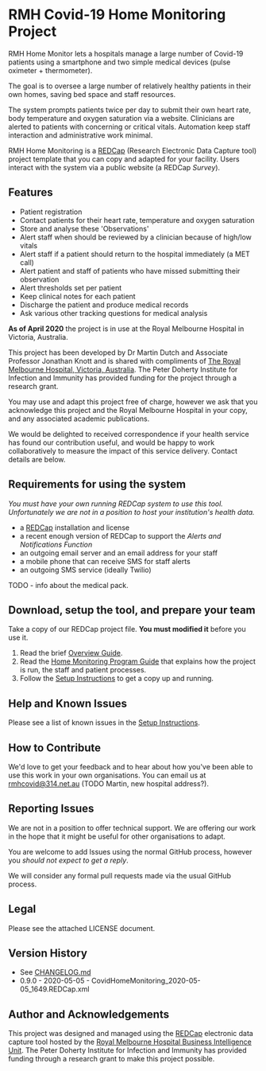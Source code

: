 # RMH Covid-19 Home Monitoring Project
RMH Home Monitor lets a hospitals manage a large number of Covid-19 patients using a smartphone and two simple medical devices (pulse oximeter + thermometer).

The goal is to oversee a large number of relatively healthy patients in their own homes, saving bed space and staff resources.

The system prompts patients twice per day to submit their own heart rate, body temperature and oxygen saturation via a website. Clinicians are alerted to patients with concerning or critical vitals. Automation keep staff interaction and administrative work minimal.

RMH Home Monitoring is a [REDCap](https://projectredcap.org/software/) (Research Electronic Data Capture tool) project template that you can copy and adapted for your facility. Users interact with the system via a public website (a REDCap *Survey*).

## Features

- Patient registration
- Contact patients for their heart rate, temperature and oxygen saturation
- Store and analyse these 'Observations'
- Alert staff when should be reviewed by a clinician because of high/low vitals
- Alert staff if a patient should return to the hospital immediately (a MET call)
- Alert patient and staff of patients who have missed submitting their observation
- Alert thresholds set per patient
- Keep clinical notes for each patient
- Discharge the patient and produce medical records
- Ask various other tracking questions for medical analysis


**As of April 2020** the project is in use at the Royal Melbourne Hospital in Victoria, Australia.

This project has been developed by Dr Martin Dutch and Associate Professor Jonathan Knott and is shared with compliments of [The Royal Melbourne Hospital, Victoria, Australia](https://www.thermh.org.au/). The Peter Doherty Institute for Infection and Immunity has provided funding for the project through a research grant.

You may use and adapt this project free of charge, however we ask that you acknowledge this project and the Royal Melbourne Hospital in your copy, and any associated academic publications.

We would be delighted to received correspondence if your health service has found our contribution useful, and would be happy to work collaboratively to measure the impact of this service delivery. Contact details are below.

## Requirements for using the system

*You must have your own running REDCap system to use this tool. Unfortunately we are not in a position to host your institution's health data.*

- a [REDCap](https://projectredcap.org/software/) installation and license
- a recent enough version of REDCap to support the *Alerts and Notifications Function*
- an outgoing email server and an email address for your staff
- a mobile phone that can receive SMS for staff alerts
- an outgoing SMS service (ideally Twilio)

TODO - info about the medical pack.

## Download, setup the tool, and prepare your team

Take a copy of our REDCap project file. **You must modified it** before you use it.

1. Read the brief [Overview Guide](https://github.com/rmhcovid/txtmon/blob/master/documentation/overview_START_HERE.md).
2. Read the [Home Monitoring Program Guide](https://github.com/rmhcovid/txtmon/blob/master/latest_version/RMH%20Covid-19%20Home%20Monitoring%20Program.pdf) that explains how the project is run, the staff and patient processes.
3. Follow the [Setup Instructions](https://github.com/rmhcovid/txtmon/blob/master/documentation/setup_instructions.md) to get a copy up and running.

## Help and Known Issues

Please see a list of known issues in the [Setup Instructions](https://github.com/rmhcovid/txtmon/blob/master/documentation/setup_instructions.md).

## How to Contribute

We'd love to get your feedback and to hear about how you've been able to use this work in your own organisations. You can email us at rmhcovid@314.net.au (TODO Martin, new hospital address?).

## Reporting Issues

We are not in a position to offer technical support. We are offering our work in the hope that it might be useful for other organisations to adapt.

You are welcome to add Issues using the normal GitHub process, however you *should not expect to get a reply*.

We will consider any formal pull requests made via the usual GitHub process.


## Legal

Please see the attached LICENSE document.

## Version History

- See  [CHANGELOG.md](https://github.com/rmhcovid/txtmon/blob/master/CHANGELOG.md)
- 0.9.0 - 2020-05-05 - CovidHomeMonitoring_2020-05-05_1649.REDCap.xml

## Author and Acknowledgements

This project was designed and managed using the [REDCap](https://projectredcap.org/software/) electronic data capture tool
hosted by the [Royal Melbourne Hospital Business Intelligence Unit](https://www.thermh.org.au/). The Peter Doherty Institute for Infection and Immunity has provided funding through a research grant to make this project possible.

